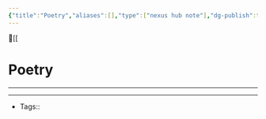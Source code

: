 ```yaml
---
{"title":"Poetry","aliases":[],"type":["nexus hub note"],"dg-publish":true,"dg-hide":true,"publish":true,"tags":["hub-note","poetry"],"permalink":"/poetry/poetry/","hide":true,"dgPassFrontmatter":true,"created":"2023-09-03T08:03:04.027-07:00","updated":"2023-09-08T15:36:16.332-07:00"}
---
```



🔺[[

# Poetry
---











---
- Tags:: 








